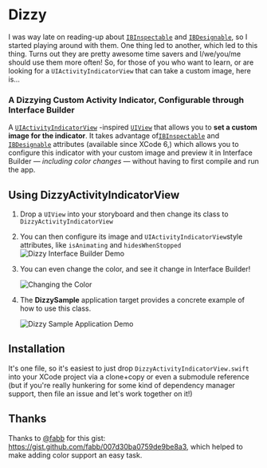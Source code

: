 # Dizzy

I was way late on reading-up about [`IBInspectable`](https://developer.apple.com/library/ios/recipes/xcode_help-IB_objects_media/Chapters/CreatingaLiveViewofaCustomObject.html) and [`IBDesignable`](https://developer.apple.com/library/ios/recipes/xcode_help-IB_objects_media/Chapters/CreatingaLiveViewofaCustomObject.html), so I started playing around with them. One thing led to another, which led to this thing. Turns out they are pretty awesome time savers and I/we/you/me should use them more often! So, for those of you who want to learn, or are looking for a `UIActivityIndicatorView` that can take a custom image, here is…

### A Dizzying Custom Activity Indicator, Configurable through Interface Builder

A [`UIActivityIndicatorView`](https://developer.apple.com/library/ios/documentation/UIKit/Reference/UIActivityIndicatorView_Class/) -inspired [`UIView`](https://developer.apple.com/library/ios/documentation/UIKit/Reference/UIView_Class/index.html#//apple_ref/occ/cl/UIView) that allows you to __set a custom image for the indicator__. It takes advantage of[`IBInspectable`](https://developer.apple.com/library/ios/recipes/xcode_help-IB_objects_media/Chapters/CreatingaLiveViewofaCustomObject.html) and [`IBDesignable`](https://developer.apple.com/library/ios/recipes/xcode_help-IB_objects_media/Chapters/CreatingaLiveViewofaCustomObject.html) attributes (available since XCode 6,) which allows you to configure this indicator with your custom image and preview it in Interface Builder — _including color changes_ —  without having to first compile and run the app.

## Using DizzyActivityIndicatorView

1. Drop a `UIView` into your storyboard and then change its class to `DizzyActivityIndicatorView`
2. You can then configure its image and `UIActivityIndicatorView`style attributes, like `isAnimating` and `hidesWhenStopped` 
    ![Dizzy Interface Builder Demo](https://cloud.githubusercontent.com/assets/517428/16718279/6fad2020-46d3-11e6-84be-8f5e5ca374ff.gif)

3. You can even change the color, and see it change in Interface Builder!

    ![Changing the Color](https://cloud.githubusercontent.com/assets/517428/16721667/dd9e3048-46f5-11e6-96e4-77193eaff904.gif)

4. The __DizzySample__ application target provides a concrete example of how to use this class.

    ![Dizzy Sample Application Demo](https://cloud.githubusercontent.com/assets/517428/16718482/4d6d981c-46d5-11e6-8bc5-78161ec476ab.gif)

## Installation

It's one file, so it's easiest to just drop `DizzyActivityIndicatorView.swift` into your XCode project via a clone+copy or even a submodule reference (but if you're really hunkering for some kind of dependency manager support, then file an issue and let's work together on it!)

## Thanks

Thanks to [@fabb](https://github.com/fabb) for this gist: <https://gist.github.com/fabb/007d30ba0759de9be8a3>, which helped to make adding color support an easy task.
